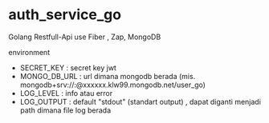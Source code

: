 # auth_service_go

Golang Restfull-Api use Fiber , Zap, MongoDB

environment
* SECRET_KEY : secret key jwt
* MONGO_DB_URL : url dimana mongodb berada (mis. mongodb+srv://<username>:<password>@xxxxxx.klw99.mongodb.net/user_go)
* LOG_LEVEL : info atau error
* LOG_OUTPUT : default "stdout" (standart output) , dapat diganti menjadi path dimana file log berada
